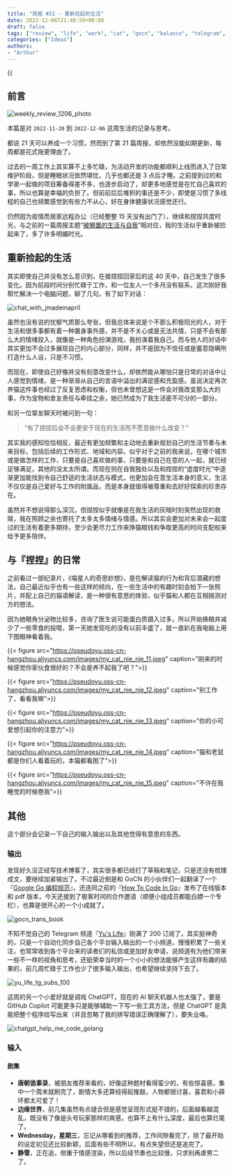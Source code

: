 ```yaml
---
title: "周报 #21 - 重新捡起的生活"
date: 2022-12-06T21:48:50+08:00
draft: false
tags: ["review", "life", "work", "cat", "gocn", "balance", "telegram", "chatgpt"]
categories: ["Ideas"]
authors:
- "Arthur"
---
```


{{<audio src="audios/here_after_us.mp3" caption="《后来的我们 - 五月天》" >}}

## 前言

![weekly_review_1206_photo](https://pseudoyu.oss-cn-hangzhou.aliyuncs.com/images/weekly_review_1206_photo.png)

本篇是对 `2022-11-28` 到 `2022-12-06` 这周生活的记录与思考。

都说 21 天可以养成一个习惯，然而到了第 21 篇周报，却依然没能如期更新，每周都是花式拖更理由了。

过去的一周工作上其实算不上多忙碌，为活动开发的功能都顺利上线而进入了日常维护阶段，但是睡眠状况依然堪忧，几乎也都还是 3 点后才睡。之前提到过的和学弟一起做的项目筹备得差不多，也逐步启动了，却更多地感觉是在忙自己喜欢的事，所以也算是幸福的负担了。但前前后后堆积的事还是不少，即使是习惯了多线程的自己也频繁感觉到有些力不从心，好在身体健康状况感觉还行。

仍然因为疫情而居家远程办公（已经整整 15 天没有出门了），继续和捏捏共度时光，与之前的一篇周报主题“[被搁置的生活与自我](https://www.pseudoyu.com/en/2022/10/09/weekly_review_20221009/)”相对应，我的生活似乎重新被捡起来了，多了许多明媚时光。

## 重新捡起的生活

其实即使自己并没有怎么意识到，在接捏捏回家后的这 40 天中，自己发生了很多变化。因为前段时间分别忙碌于工作，和一位友人一个多月没有联系，这次刚好我帮忙解决一个电脑问题，聊了几句，有了如下对话：

![chat_with_jmadeinapril](https://pseudoyu.oss-cn-hangzhou.aliyuncs.com/images/chat_with_jmadeinapril.png)

虽然也没有说的忧郁气质那么夸张，但我总体来说是个不那么积极阳光的人，对于生活和很多事都有着一种置身事外感，并不是不关心或是无法共情，只是不会有那么大的情绪投入，就像是一种角色扮演游戏，我扮演着我自己。而与他人的对话中其实更加不会过多展现自己的内心部分，同样，并不是因为不信任或是蓄意隐瞒所打造什么人设，只是不习惯。

而现在，即使自己好像并没有刻意改变什么，却依然能从哪怕只是日常的对话中让人感觉到情绪，是一种渐渐从自己的言语中溢出的满足感和充盈感。虽说决定再次养猫这件事也经过了反复思虑和权衡，但也未曾想这是一件会对我改变那么大的事，作为宠物和舍友责任与牵挂之余，她已然成为了我生活密不可分的一部分。

和另一位挚友聊天时被问到一句：

> “有了捏捏后会不会更安于现在的生活而不愿意做什么改变？”

其实我的感知恰恰相反，最近有更加频繁和主动地去重新规划自己的生活节奏与未来目标，包括后续的工作形式、地域和内容。似乎对于之前的我来说，在哪个城市或是做怎样的工作，只要是自己喜欢做的事，只要是和自己在意的人一起，就已经足够满足，其他的没太太所谓。而现在则在自我独处以及和捏捏的“虚度时光”中逐渐更加能找到令自己舒适的生活状态与模式，也更加会在意生活本身的意义，生活不仅仅是自己爱好与工作的附属品，而是本身就值得被尊重和去好好探索的珍贵存在。

虽然并不想说得那么深沉，但捏捏似乎就像是在我生活的灰暗时刻突然出现的救赎，我在照顾之余也寄托了太多太多情绪与情感。所以其实会更加对未来会一起度过的生活有着更多期待，至少会更尽力工作来挣猫粮钱和争取更高的时间支配权来给予更多陪伴。

## 与『捏捏』的日常

之前看过一部纪录片，《喵星人的奇思妙想》，是在解读猫的行为和背后潜藏的想法，自己最近似乎也有一些这样的倾向，在一些生活中的有趣时刻会拍下一张照片，并配上自己的猫语解读，是一种很有意思的体验，似乎猫和人都在互相揣测对方的想法。

因为她眼角分泌物比较多，咨询了医生说可能蛋白质摄入过多，所以开始换粮并减少了一些零食的投喂，第一天她发现吃的没有以前丰盛了，就一直趴在我电脑上用下图眼神看着我。

{{< figure src="https://pseudoyu.oss-cn-hangzhou.aliyuncs.com/images/my_cat_nie_nie_11.jpeg" caption="刚来的时候感觉你家伙食很好的？不会是养不起我了吧？">}}

{{< figure src="https://pseudoyu.oss-cn-hangzhou.aliyuncs.com/images/my_cat_nie_nie_12.jpeg" caption="别工作了，看看我嘛">}}

{{< figure src="https://pseudoyu.oss-cn-hangzhou.aliyuncs.com/images/my_cat_nie_nie_13.jpeg" caption="你的小可爱想引起你的注意力">}}

{{< figure src="https://pseudoyu.oss-cn-hangzhou.aliyuncs.com/images/my_cat_nie_nie_14.jpeg" caption="猫和老鼠都是你们人看着玩的，本猫都看困了">}}

{{< figure src="https://pseudoyu.oss-cn-hangzhou.aliyuncs.com/images/my_cat_nie_nie_15.jpeg" caption="不许在我睡觉的时候卷我">}}

## 其他

这个部分会记录一下自己的输入输出以及其他觉得有意思的东西。

### 输出

发现好久没正经写技术博客了，其实很多都已经打了草稿和笔记，只是还没有梳理成文，要继续加紧输出了。不过最近倒是和 GoCN 的小伙伴们一起翻译了一个 『[Google Go 编程规范](https://gocn.github.io/styleguide/)』，还连同之前的『[How To Code In Go](https://gocn.github.io/How-To-Code-in-Go/)』发布了在线版本和 pdf 版本，今天还接到了极客时间的合作邀请（顺便小组成员都能白嫖一个专栏），也算是很开心的一个小成就了。

![gocn_trans_book](https://pseudoyu.oss-cn-hangzhou.aliyuncs.com/images/gocn_trans_book.png)

不知不觉自己的 Telegram 频道『[Yu's Life](https://t.me/pseudoyulife)』刚满了 200 订阅了，其实挺神奇的，只是一个自动化同步自己各个平台输入输出的一个小频道，慢慢积累了一些关注，也常常收到各个平台来的读者们的私信或是加好友申请，说频道有为他们带来一些不一样的视角和思考，还挺荣幸当时的一个小小的想法能够产生这样有趣的结果的，前几周忙碌于工作也少了很多输入输出，也希望继续坚持下去了。

![yu_life_tg_subs_100](https://pseudoyu.oss-cn-hangzhou.aliyuncs.com/images/yu_life_tg_subs_100.png)

这周的另一个小爱好就是调戏 ChatGPT，现在的 AI 聊天机器人也太强了，要是 GitHub Copilot 可能更多只是能够辅助一下写一些工具方法，但是 ChatGPT 是真能把整个程序给写出来（并且忽略了我的拼写错误正确理解了），要失业咯。

![chatgpt_help_me_code_golang](https://pseudoyu.oss-cn-hangzhou.aliyuncs.com/images/chatgpt_help_me_code_golang.png)

### 输入

#### 剧集

- **唐朝诡事录**，被朋友推荐来看的，好像这种题材看得蛮少的，有些惊喜感，集中一个周末就刷完了，剧情大多还算经得起推敲，人物都很讨喜，喜君和小薛环都太可爱了！
- **边缘世界**，前几集虽然有点缝合但是感觉呈现形式挺不错的，后面越看越混乱，既没有了像是头号玩家那样的爽感，也算不上有什么深度，最后也算烂尾了。
- **Wednesday，星期三**，忘记从哪看到的推荐，工作间隙看完了，除了最开始的设定初见还比较新颖，后面有些不明所以，有点失望但还是追完了。
- **静雪**，正在追，侧重于情感渲染，所以后续节奏也比较慢，只求别再虐男二了。

